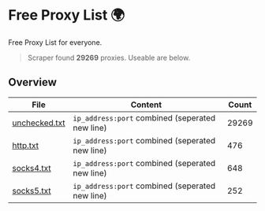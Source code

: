 
# Free Proxy List 🌍

Free Proxy List for everyone.
> Scraper found **29269** proxies. Useable are below.

## Overview

|File|Content|Count|
|----|-------|-----|
|[unchecked.txt](https://raw.githubusercontent.com/yemixzy/proxy-list/main/proxies/unchecked.txt)|`ip_address:port` combined (seperated new line)|29269|
|[http.txt](https://raw.githubusercontent.com/yemixzy/proxy-list/main/proxies/http.txt)|`ip_address:port` combined (seperated new line)|476|
|[socks4.txt](https://raw.githubusercontent.com/yemixzy/proxy-list/main/proxies/socks4.txt)|`ip_address:port` combined (seperated new line)|648|
|[socks5.txt](https://raw.githubusercontent.com/yemixzy/proxy-list/main/proxies/socks5.txt)|`ip_address:port` combined (seperated new line)|252|

